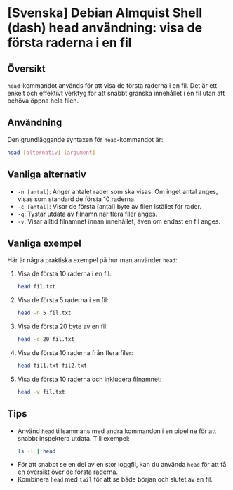 # [Svenska] Debian Almquist Shell (dash) head användning: visa de första raderna i en fil

## Översikt
`head`-kommandot används för att visa de första raderna i en fil. Det är ett enkelt och effektivt verktyg för att snabbt granska innehållet i en fil utan att behöva öppna hela filen.

## Användning
Den grundläggande syntaxen för `head`-kommandot är:

```bash
head [alternativ] [argument]
```

## Vanliga alternativ
- `-n [antal]`: Anger antalet rader som ska visas. Om inget antal anges, visas som standard de första 10 raderna.
- `-c [antal]`: Visar de första [antal] byte av filen istället för rader.
- `-q`: Tystar utdata av filnamn när flera filer anges.
- `-v`: Visar alltid filnamnet innan innehållet, även om endast en fil anges.

## Vanliga exempel
Här är några praktiska exempel på hur man använder `head`:

1. Visa de första 10 raderna i en fil:
   ```bash
   head fil.txt
   ```

2. Visa de första 5 raderna i en fil:
   ```bash
   head -n 5 fil.txt
   ```

3. Visa de första 20 byte av en fil:
   ```bash
   head -c 20 fil.txt
   ```

4. Visa de första 10 raderna från flera filer:
   ```bash
   head fil1.txt fil2.txt
   ```

5. Visa de första 10 raderna och inkludera filnamnet:
   ```bash
   head -v fil.txt
   ```

## Tips
- Använd `head` tillsammans med andra kommandon i en pipeline för att snabbt inspektera utdata. Till exempel:
  ```bash
  ls -l | head
  ```
- För att snabbt se en del av en stor loggfil, kan du använda `head` för att få en översikt över de första raderna.
- Kombinera `head` med `tail` för att se både början och slutet av en fil.